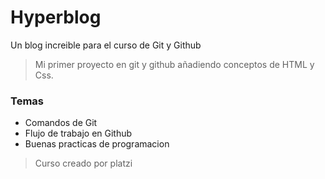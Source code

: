 # Hyperblog
Un blog increible para el curso de Git y Github
>Mi primer proyecto en git y github añadiendo conceptos de HTML y Css.

### Temas
- Comandos de Git
- Flujo de trabajo en Github
- Buenas practicas de programacion

>Curso creado por platzi